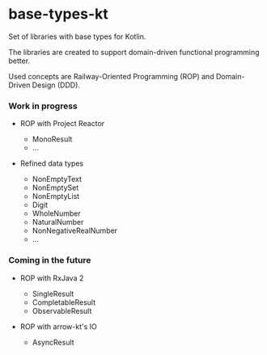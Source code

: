 # base-types-kt

Set of libraries with base types for Kotlin. 

The libraries are created to support domain-driven functional programming better. 

Used concepts are Railway-Oriented Programming (ROP)
 and Domain-Driven Design (DDD).

### Work in progress
- ROP with Project Reactor
    - MonoResult
    - ...
    
        
- Refined data types
    - NonEmptyText
    - NonEmptySet
    - NonEmptyList
    - Digit
    - WholeNumber
    - NaturalNumber
    - NonNegativeRealNumber
    - ...


### Coming in the future
- ROP with RxJava 2
    - SingleResult
    - CompletableResult
    - ObservableResult
    
    
- ROP with arrow-kt's IO
    - AsyncResult
